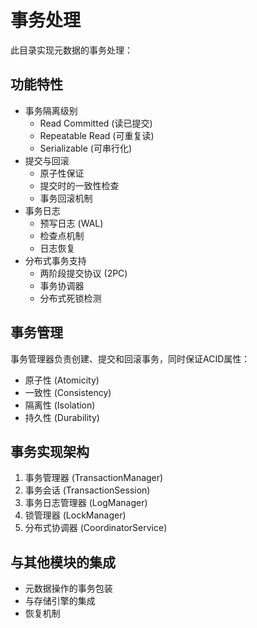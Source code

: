 # 事务处理

此目录实现元数据的事务处理：

## 功能特性
- 事务隔离级别
  - Read Committed (读已提交)
  - Repeatable Read (可重复读)
  - Serializable (可串行化)
- 提交与回滚
  - 原子性保证
  - 提交时的一致性检查
  - 事务回滚机制
- 事务日志
  - 预写日志 (WAL)
  - 检查点机制
  - 日志恢复
- 分布式事务支持
  - 两阶段提交协议 (2PC)
  - 事务协调器
  - 分布式死锁检测

## 事务管理
事务管理器负责创建、提交和回滚事务，同时保证ACID属性：
- 原子性 (Atomicity)
- 一致性 (Consistency)
- 隔离性 (Isolation)
- 持久性 (Durability)

## 事务实现架构
1. 事务管理器 (TransactionManager)
2. 事务会话 (TransactionSession)
3. 事务日志管理器 (LogManager)
4. 锁管理器 (LockManager)
5. 分布式协调器 (CoordinatorService)

## 与其他模块的集成
- 元数据操作的事务包装
- 与存储引擎的集成
- 恢复机制
